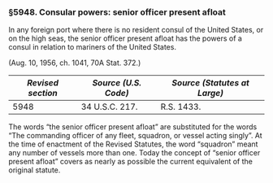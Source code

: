 ### §5948. Consular powers: senior officer present afloat ###

In any foreign port where there is no resident consul of the United States, or on the high seas, the senior officer present afloat has the powers of a consul in relation to mariners of the United States.

(Aug. 10, 1956, ch. 1041, 70A Stat. 372.)

|*Revised section*|*Source (U.S. Code)*|*Source (Statutes at Large)*|
|-----------------|--------------------|----------------------------|
|      5948       |   34 U.S.C. 217.   |         R.S. 1433.         |

The words “the senior officer present afloat” are substituted for the words “The commanding officer of any fleet, squadron, or vessel acting singly”. At the time of enactment of the Revised Statutes, the word “squadron” meant any number of vessels more than one. Today the concept of “senior officer present afloat” covers as nearly as possible the current equivalent of the original statute.